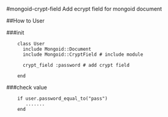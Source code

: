 #mongoid-crypt-field
Add ecrypt field for mongoid document

##How to User

###init

        class User
          include Mongoid::Document
          include Mongoid::CryptField # include module

          crypt_field :password # add crypt field

        end

###check value


        if user.password_equal_to("pass")
           .......
        end


